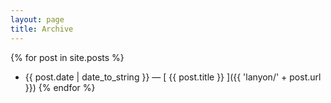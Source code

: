 ```yaml
---
layout: page
title: Archive
---
```


{% for post in site.posts %}
  * {{ post.date | date_to_string }} &mdash; [ {{ post.title }} ]({{ 'lanyon/' + post.url }})
{% endfor %}

